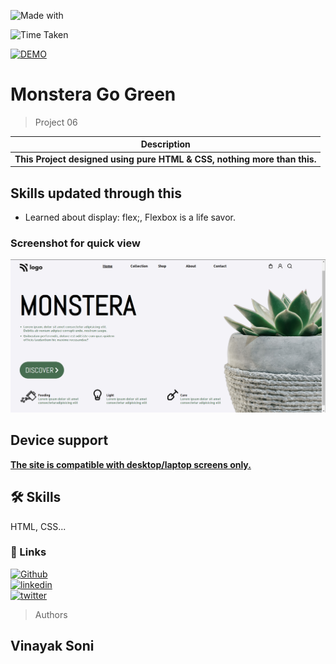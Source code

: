 

![Made with](https://img.shields.io/badge/MADE_WITH-HTML_&_CSS-green.svg)

![Time Taken](https://img.shields.io/badge/TIME_TAKEN-02h:00m:00s-blue.svg)

[![DEMO](https://img.shields.io/badge/SEE_DEMO-view-red.svg)](https://pro-06-flowerpot-home-page.netlify.app/)

# Monstera Go Green

> Project 06

|**Description**|
|-----------|
|**This Project  designed using pure HTML & CSS, nothing more than this.**  |

## Skills updated through this

- Learned about display: flex;, Flexbox is a life savor.



### Screenshot for quick view
![outpt image](./output%20img.png)


## Device support 
<ins>**The site is compatible with desktop/laptop screens only.**</ins>

## 🛠 Skills
HTML, CSS...





### 🔗 Links
[![Github](https://img.shields.io/badge/my_github-000?style=for-the-badge&logo=ko-fi&logoColor=white)](https://github.com/sonivina1001)  
[![linkedin](https://img.shields.io/badge/linkedin-0A66C2?style=for-the-badge&logo=linkedin&logoColor=white)](https://www.linkedin.com/in/vinayaksoni843847196/)  
[![twitter](https://img.shields.io/badge/twitter-1DA1F2?style=for-the-badge&logo=twitter&logoColor=white)](https://twitter.com/Vinayak27836748)




> Authors

## Vinayak Soni












